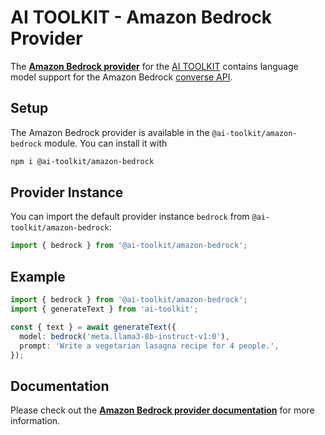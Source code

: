 # AI TOOLKIT - Amazon Bedrock Provider

The **[Amazon Bedrock provider](https://sdk.khulnasoft.com/providers/ai-toolkit-providers/amazon-bedrock)** for the [AI TOOLKIT](https://sdk.khulnasoft.com/docs)
contains language model support for the Amazon Bedrock [converse API](https://docs.aws.amazon.com/bedrock/latest/APIReference/API_runtime_Converse.html).

## Setup

The Amazon Bedrock provider is available in the `@ai-toolkit/amazon-bedrock` module. You can install it with

```bash
npm i @ai-toolkit/amazon-bedrock
```

## Provider Instance

You can import the default provider instance `bedrock` from `@ai-toolkit/amazon-bedrock`:

```ts
import { bedrock } from '@ai-toolkit/amazon-bedrock';
```

## Example

```ts
import { bedrock } from '@ai-toolkit/amazon-bedrock';
import { generateText } from 'ai-toolkit';

const { text } = await generateText({
  model: bedrock('meta.llama3-8b-instruct-v1:0'),
  prompt: 'Write a vegetarian lasagna recipe for 4 people.',
});
```

## Documentation

Please check out the **[Amazon Bedrock provider documentation](https://sdk.khulnasoft.com/providers/ai-toolkit-providers/amazon-bedrock)** for more information.
